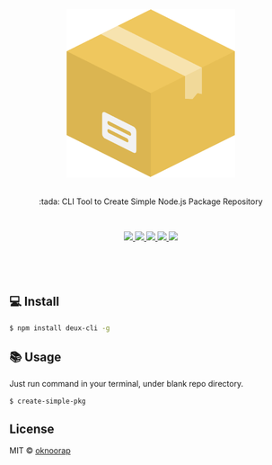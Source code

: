 <div align="center">
  <br/>
  <img src="./docs/pkg.svg" width="300" />
  <br/>
  <br/>
  <p>
    :tada: CLI Tool to Create Simple Node.js Package Repository
  </p>
  <p><br /></p>
  <p>
    <a href="http://travis-ci.org/oknoorap/create-simple-pkg">
      <img src="https://img.shields.io/travis/oknoorap/create-simple-pkg/master.svg"/>
    </a>
    <a href="https://gitter.im/oknoorap/create-simple-pkg">
      <img src="https://img.shields.io/npm/dm/create-simple-pkg.svg?maxAge=2592000"/>
    </a>
    <a href="http://badge.fury.io/js/create-simple-pkg">
      <img src="https://badge.fury.io/js/create-simple-pkg.svg"/>
    </a>
    <a href="http://isitmaintained.com/project/oknoorap/create-simple-pkg">
      <img src="http://isitmaintained.com/badge/open/oknoorap/create-simple-pkg.svg"/>
    </a>
    <a href="http://isitmaintained.com/project/oknoorap/create-simple-pkg">
      <img src="http://isitmaintained.com/badge/resolution/oknoorap/create-simple-pkg.svg"/>
    </a>
  </p>
  <p><br /></p>
  <p><br /></p>
</div>

## :computer: Install

```bash
$ npm install deux-cli -g
```

## :books: Usage
Just run command in your terminal, under blank repo directory.

```bash
$ create-simple-pkg
```

## License
MIT © [oknoorap](https://github.com/oknoorap)